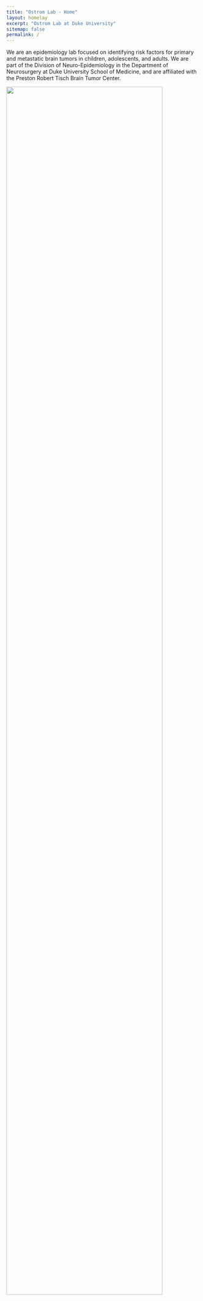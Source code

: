 ```yaml
---
title: "Ostrom Lab - Home"
layout: homelay
excerpt: "Ostrom Lab at Duke University"
sitemap: false
permalink: /
---
```


We are an epidemiology lab focused on identifying risk factors for primary and metastatic brain tumors in children, adolescents, and adults. We are part of the Division of Neuro-Epidemiology in the Department of Neurosurgery at Duke University School of Medicine, and are affiliated with the Preston Robert Tisch Brain Tumor Center. 


<img src="https://ostrom-lab.github.io/images/front_image.png" align="center" width="90%">




